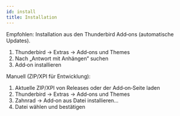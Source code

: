 ```yaml
---
id: install
title: Installation
---
```


Empfohlen: Installation aus den Thunderbird Add‑ons (automatische Updates).

1. Thunderbird → Extras → Add‑ons und Themes
2. Nach „Antwort mit Anhängen“ suchen
3. Add‑on installieren

Manuell (ZIP/XPI für Entwicklung):

1. Aktuelle ZIP/XPI von Releases oder der Add‑on‑Seite laden
2. Thunderbird → Extras → Add‑ons und Themes
3. Zahnrad → Add‑on aus Datei installieren…
4. Datei wählen und bestätigen

